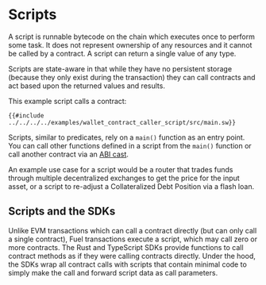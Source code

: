 # Scripts

A script is runnable bytecode on the chain which executes once to perform some task. It does not represent ownership of any resources and it cannot be called by a contract. A script can return a single value of any type.

Scripts are state-aware in that while they have no persistent storage (because they only exist during the transaction) they can call contracts and act based upon the returned values and results.

This example script calls a contract:

```sway
{{#include ../../../../examples/wallet_contract_caller_script/src/main.sw}}
```

Scripts, similar to predicates, rely on a `main()` function as an entry point. You can call other functions defined in a script from the `main()` function or call another contract via an [ABI cast](./smart_contracts.md#calling-a-smart-contract-from-a-script).

An example use case for a script would be a router that trades funds through multiple decentralized exchanges to get the price for the input asset, or a script to re-adjust a Collateralized Debt Position via a flash loan.

## Scripts and the SDKs

Unlike EVM transactions which can call a contract directly (but can only call a single contract), Fuel transactions execute a script, which may call zero or more contracts. The Rust and TypeScript SDKs provide functions to call contract methods as if they were calling contracts directly. Under the hood, the SDKs wrap all contract calls with scripts that contain minimal code to simply make the call and forward script data as call parameters.

